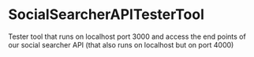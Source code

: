 # SocialSearcherAPITesterTool

Tester tool that runs on localhost port 3000 and access the end points of our social searcher API (that also runs on localhost but on port 4000) 
